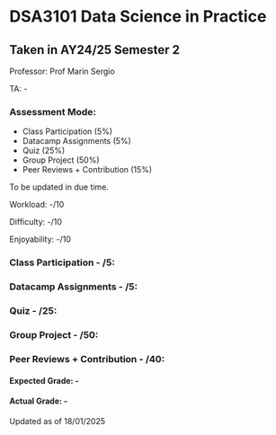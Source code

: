 # DSA3101 Data Science in Practice

## Taken in AY24/25 Semester 2

Professor: Prof Marin Sergio

TA: -

### Assessment Mode:

- Class Participation (5%)
- Datacamp Assignments (5%)
- Quiz (25%)
- Group Project (50%)
- Peer Reviews + Contribution (15%)

To be updated in due time.

Workload: -/10

Difficulty: -/10

Enjoyability: -/10

### Class Participation - /5:

### Datacamp Assignments - /5:

### Quiz - /25:

### Group Project - /50:

### Peer Reviews + Contribution - /40:

#### Expected Grade: -

#### Actual Grade: -

Updated as of 18/01/2025
